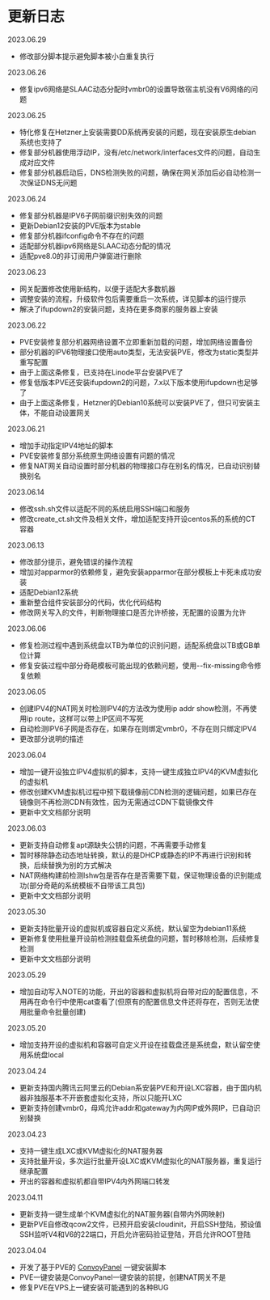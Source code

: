 # 更新日志

2023.06.29

- 修改部分脚本提示避免脚本被小白重复执行

2023.06.26

- 修复ipv6网络是SLAAC动态分配时vmbr0的设置导致宿主机没有V6网络的问题

2023.06.25

- 特化修复在Hetzner上安装需要DD系统再安装的问题，现在安装原生debian系统也支持了
- 修复部分机器使用浮动IP，没有/etc/network/interfaces文件的问题，自动生成对应文件
- 修复部分机器启动后，DNS检测失败的问题，确保在网关添加后必自动检测一次保证DNS无问题

2023.06.24

- 修复部分机器是IPV6子网前缀识别失效的问题
- 更新Debian12安装的PVE版本为stable
- 修复部分机器ifconfig命令不存在的问题
- 适配部分机器ipv6网络是SLAAC动态分配的情况
- 适配pve8.0的非订阅用户弹窗进行删除

2023.06.23

- 网关配置修改使用新结构，以便于适配大多数机器
- 调整安装的流程，升级软件包后需要重启一次系统，详见脚本的运行提示
- 解决了ifupdown2的安装问题，支持在更多商家的服务器上安装

2023.06.22

- PVE安装修复部分机器网络设置不立即重新加载的问题，增加网络设置备份
- 部分机器的IPV6物理接口使用auto类型，无法安装PVE，修改为static类型并重写配置
- 由于上面这条修复，已支持在Linode平台安装PVE了
- 修复低版本PVE还安装ifupdown2的问题，7.x以下版本使用ifupdown也足够了
- 由于上面这条修复，Hetzner的Debian10系统可以安装PVE了，但只可安装主体，不能自动设置网关

2023.06.21

- 增加手动指定IPV4地址的脚本
- PVE安装修复部分系统原生网络设置有问题的情况
- 修复NAT网关自动设置时部分机器的物理接口存在别名的情况，已自动识别替换别名

2023.06.14

- 修改ssh.sh文件以适配不同的系统启用SSH端口和服务
- 修改create_ct.sh文件及相关文件，增加适配支持开设centos系的系统的CT容器

2023.06.13

- 修改部分提示，避免错误的操作流程
- 增加对apparmor的依赖修复，避免安装apparmor在部分模板上卡死未成功安装
- 适配Debian12系统
- 重新整合组件安装部分的代码，优化代码结构
- 修改网关写入的文件，判断物理接口是否允许桥接，无配置的设置为允许

2023.06.06

- 修复检测过程中遇到系统盘以TB为单位的识别问题，适配系统盘以TB或GB单位计算
- 修复安装过程中部分奇葩模板可能出现的依赖问题，使用--fix-missing命令修复依赖

2023.06.05

- 创建IPV4的NAT网关时检测IPV4的方法改为使用ip addr show检测，不再使用ip route，这样可以带上IP区间不写死
- 自动检测IPV6子网是否存在，如果存在则绑定vmbr0，不存在则只绑定IPV4
- 更改部分说明的描述

2023.06.04

- 增加一键开设独立IPV4虚拟机的脚本，支持一键生成独立IPV4的KVM虚拟化的虚拟机
- 修改创建KVM虚拟机过程中预下载镜像前CDN检测的逻辑问题，如果已存在镜像则不再检测CDN有效性，因为无需通过CDN下载镜像文件
- 更新中文文档部分说明

2023.06.03

- 更新支持自动修复apt源缺失公钥的问题，不再需要手动修复
- 暂时移除静态动态地址转换，默认的是DHCP或静态的IP不再进行识别和转换，后续替换为别的方式解决
- NAT网络构建前检测lshw包是否存在是否需要下载，保证物理设备的识别能成功(部分奇葩的系统模板不自带该工具包)
- 更新中文文档部分说明

2023.05.30

- 更新支持批量开设的虚拟机或容器自定义系统，默认留空为debian11系统
- 更新修复使用批量开设前检测挂载盘系统盘的问题，暂时移除检测，后续修复检测
- 更新中文文档部分说明

2023.05.29 

- 增加自动写入NOTE的功能，开出的容器和虚拟机将自带对应的配置信息，不用再在命令行中使用cat查看了(但原有的配置信息文件还将存在，否则无法使用批量命令批量创建)

2023.05.20

- 增加支持开设的虚拟机和容器可自定义开设在挂载盘还是系统盘，默认留空使用系统盘local

2023.04.24 

- 更新支持国内腾讯云阿里云的Debian系安装PVE和开设LXC容器，由于国内机器非独服基本不开嵌套虚拟化支持，所以只能开LXC
- 更新支持创建vmbr0，母鸡允许addr和gateway为内网IP或外网IP，已自动识别替换

2023.04.23

- 支持一键生成LXC或KVM虚拟化的NAT服务器
- 支持批量开设，多次运行批量开设LXC或KVM虚拟化的NAT服务器，重复运行继承配置
- 开出的容器和虚拟机都自带IPV4内外网端口转发

2023.04.11 

- 更新支持一键生成单个KVM虚拟化的NAT服务器(自带内外网映射)
- 更新PVE自修改qcow2文件，已预开启安装cloudinit，开启SSH登陆，预设值SSH监听V4和V6的22端口，开启允许密码验证登陆，开启允许ROOT登陆

2023.04.04

- 开发了基于PVE的 [ConvoyPanel](https://github.com/ConvoyPanel/panel) 一键安装脚本
- PVE一键安装是ConvoyPanel一键安装的前提，创建NAT网关不是
- 修复PVE在VPS上一键安装可能遇到的各种BUG
